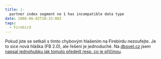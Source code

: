 ```yaml
---
title: |-
  partner index segment no 1 has incompatible data type
date: 2006-06-02T10:33:00Z
tags:
  - Firebird
---
```

Pokud jste se setkali s tímto chybovým hlašením na Firebirdu nezoufejte. Je to sice nová hláška (FB 2.0), ale řešení je jednoduché. Na [dbsvet.cz][1] jsem [napsal jednohubku jak tomuto předejít resp. co je příčinou][2].

[1]: http://www.dbsvet.cz/
[2]: http://www.dbsvet.cz/view.php?cisloclanku=2006060201